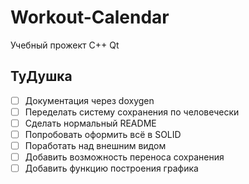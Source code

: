 # Workout-Calendar
Учебный прожект C++ Qt


## ТуДушка

- [ ] Документация через doxygen
- [ ] Переделать систему сохранения по человечески
- [ ] Сделать нормальный README
- [ ] Попробовать оформить всё в SOLID
- [ ] Поработать над внешним видом
- [ ] Добавить возможность переноса сохранения
- [ ] Добавить функцию построения графика
